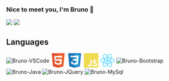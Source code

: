 ### Nice to meet you, I'm Bruno 👋

<div>
  <img  height="150px" src="https://github-readme-stats.vercel.app/api?username=Brunozo2042&show_icons=true&theme=gotham&rank_icon=github&include_all_commits=true" />
  <img  height="150px" src="https://github-readme-stats.vercel.app/api/top-langs/?username=Brunozo2042&hide_progress=true&theme=gotham" />
</div>

## Languages
<div style="display: inline_block">
  <img align="center" alt="Bruno-VSCode" height="40" width="40" src="https://cdn.jsdelivr.net/gh/devicons/devicon/icons/vscode/vscode-original.svg">
  <img align="center" alt="Bruno-HTML" height="40" width="40" src="https://raw.githubusercontent.com/devicons/devicon/master/icons/html5/html5-original.svg">
  <img align="center" alt="Bruno-CSS" height="40" width="40" src="https://raw.githubusercontent.com/devicons/devicon/master/icons/css3/css3-original.svg">
  <img align="center" alt="Bruno-Js" height="40" width="40" src="https://raw.githubusercontent.com/devicons/devicon/master/icons/javascript/javascript-plain.svg">
  <img align="center" alt="Bruno-React" height="40" width="40" src="https://raw.githubusercontent.com/devicons/devicon/master/icons/react/react-original.svg">
  <img align="center" alt="Bruno-Bootstrap" height="40" width="40" src="https://cdn.jsdelivr.net/gh/devicons/devicon/icons/bootstrap/bootstrap-original.svg">
  <img align="center" alt="Bruno-Java" height="40" width="40" src="https://cdn.jsdelivr.net/gh/devicons/devicon/icons/java/java-original.svg">
  <img align="center" alt="Bruno-JQuery" height="40" width="40" src="https://cdn.jsdelivr.net/gh/devicons/devicon/icons/jquery/jquery-original.svg">
  <img align="center" alt="Bruno-MySql" height="80" width="50" src="https://cdn.jsdelivr.net/gh/devicons/devicon/icons/mysql/mysql-original.svg">
</div>
